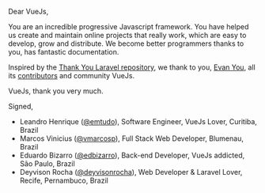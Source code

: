 Dear VueJs,

You are an incredible progressive Javascript framework. You have helped us create and maintain online projects that really work, which are easy to develop, grow and distribute. We become better programmers thanks to you, has fantastic documentation. 

Inspired by the [Thank You Laravel repository](https://github.com/thank-you-laravel/thank-you-laravel), we thank to you, [Evan You](https://github.com/yyx990803), all its [contributors](https://github.com/vuejs/vue/graphs/contributors) and community VueJs.

VueJs, thank you very much.

Signed,

* Leandro Henrique ([@emtudo](https://github.com/emtudo)), Software Engineer, VueJs Lover, Curitiba, Brazil
* Marcos Vinicius ([@vmarcosp](https://github.com/vmarcosp)), Full Stack Web Developer, Blumenau, Brazil
* Eduardo Bizarro ([@edbizarro](https://github.com/edbizarro)), Back-end Developer, VueJs addicted, São Paulo, Brazil
* Deyvison Rocha ([@deyvisonrocha](http://github.com/deyvisonrocha)), Web Developer & Laravel Lover, Recife, Pernambuco, Brazil

